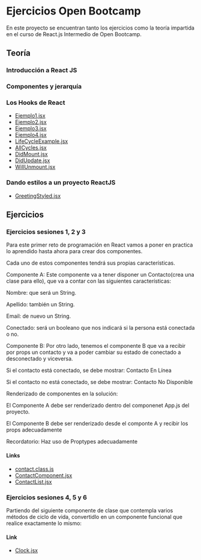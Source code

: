 # Ejercicios Open Bootcamp

En este proyecto se encuentran tanto los ejercicios como la teoría impartida
en el curso de React.js Intermedio de Open Bootcamp.

## Teoría

### Introducción a React JS

### Componentes y jerarquía

### Los Hooks de React
 + [Ejemplo1.jsx](https://github.com/afonttorres/contact/blob/main/src/hooks/Ejemplo1.jsx)
 + [Ejemplo2.jsx](https://github.com/afonttorres/contact/blob/main/src/hooks/Ejemplo2.jsx)
 + [Ejemplo3.jsx](https://github.com/afonttorres/contact/blob/main/src/hooks/Ejemplo3.jsx)
 + [Ejemplo4.jsx](https://github.com/afonttorres/contact/blob/main/src/hooks/Ejemplo4.jsx)
 + [LifeCycleExample.jsx](https://github.com/afonttorres/contact/blob/main/src/hooks/lifecycle/LifeCycleExample.jsx)
 + [AllCycles.jsx](https://github.com/afonttorres/contact/blob/main/src/hooks/lifecycle/AllCycles.jsx)
 + [DidMount.jsx](https://github.com/afonttorres/contact/blob/main/src/hooks/lifecycle/DidMount.jsx)
 + [DidUpdate.jsx](https://github.com/afonttorres/contact/blob/main/src/hooks/lifecycle/DidUpdate.jsx)
 + [WillUnmount.jsx](https://github.com/afonttorres/contact/blob/main/src/hooks/lifecycle/WillUnmount.jsx)

### Dando estilos a un proyecto ReactJS
 + [GreetingStyled.jsx](https://github.com/afonttorres/contact/blob/main/src/hooks/GreetingStyled.jsx)

## Ejercicios

### Ejercicios sesiones 1, 2 y 3
Para este primer reto de programación en React vamos a poner en practica lo aprendido hasta ahora para crear dos componentes.

Cada uno de estos componentes tendrá sus propias características.

Componente A: Este componente va a tener disponer un Contacto(crea una clase para ello), que va a contar con las siguientes características:

Nombre: que será un String.

Apellido: también un String.

Email: de nuevo un String.

Conectado: será un booleano que nos indicará si la persona está conectada o no.

Componente B: Por otro lado, tenemos el componente B que va a recibir por props un contacto y va a poder cambiar su estado de conectado a desconectado y viceversa.

Si el contacto está conectado, se debe mostrar: Contacto En Línea

Si el contacto no está conectado, se debe mostrar: Contacto No Disponible

Renderizado de componentes en la solución:

El Componente A debe ser renderizado dentro del componenet App.js del proyecto.

El Componente B debe ser renderizado desde el componte A y recibir los props adecuadamente

Recordatorio: Haz uso de Proptypes adecuadamente

#### Links
 + [contact.class.js](https://github.com/afonttorres/contact/blob/main/src/models/contact.class.js)
 + [ContactComponent.jsx](https://github.com/afonttorres/contact/blob/main/src/components/pure/ContactComponent.jsx)  
 + [ContactList.jsx](https://github.com/afonttorres/contact/blob/main/src/components/container/ContactList.jsx)


### Ejercicios sesiones 4, 5 y 6

Partiendo del siguiente componente de clase que contempla varios métodos de ciclo de vida, convertidlo en un componente funcional que realice exactamente lo mismo:

#### Link
+ [Clock.jsx](https://github.com/afonttorres/contact/blob/main/src/components/pure/Clock.jsx)
